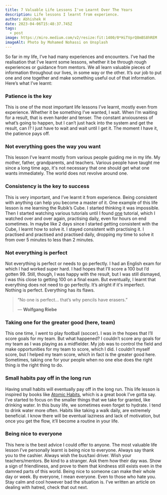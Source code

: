 ```yaml
---
title: 7 Valuable Life Lessons I've Learnt Over The Years
description: Life lessons I learnt from experience.
author: Abhishek H
date: 2023-04-06T15:48:37.745Z
tags:
  - post
image: https://miro.medium.com/v2/resize:fit:1400/0*HiTVprQ8mBS8hREM
imageAlt: Photo by Mohamed Nohassi on Unsplash
---
```

<!--StartFragment-->

So far in my life, I’ve had many experiences and encounters. I’ve had the realisation that I’ve learnt some lessons, whether it be through rough experiences or guidance from mentors. We all learn valuable pieces of information throughout our lives, in some way or the other. It’s our job to put one and one together and make something useful out of that information. Here’s what I’ve learnt:

### Patience is the key

This is one of the most important life lessons I’ve learnt, mostly even from experience. Whether it be something I’ve wanted, I wait. When I’m waiting for a result, that is even harder and tenser. The constant anxiousness of what’s going to happen, but I can’t just hack into the system and get the result, can I? I just have to wait and wait until I get it. The moment I have it, the patience pays off.

### Not everything goes the way you want

This lesson I’ve learnt mostly from various people guiding me in my life. My mother, father, grandparents, and teachers. Various people have taught me since a long time ago, it's not necessary that one should get what one wants immediately. The world does not revolve around one.

### Consistency is the key to success

This is very important, and I’ve learnt it from experience. Being consistent with anything can help you become a master of it. One example of this life lesson is me learning the Rubik’s Cube. I started thinking it was impossible. Then I started watching various tutorials until I found [one](https://youtu.be/7Ron6MN45LY) tutorial, which I watched over and over again, practising daily, even for hours on end sometimes. In maybe like 2 days since I started getting consistent with the Cube, I learnt how to solve it. I stayed consistent with practising it. I practised and practised and practised daily, dropping my time to solve it from over 5 minutes to less than 2 minutes.

### Not everything is perfect

Not everything is perfect or needs to go perfectly. I had an English exam for which I had worked super hard. I had hopes that I’ll score a 100 but I’d gotten 99. Still, though, I was happy with the result, but I was still dismayed, I was this close to getting 100 on a final exam. But eventually, I learnt that everything does not need to go perfectly. It’s alright if it's imperfect. Nothing is perfect. Everything has its flaws.

> “No one is perfect… that’s why pencils have erasers.”
>
> ― **Wolfgang Riebe**

### Taking one for the greater good (here, team)

This one time, I went to play football (soccer). I was in the hopes that I’ll score goals for my team. But what happened? I couldn’t score any goals for my team as I was playing as a midfielder. My job was to control the field and make opportunities for my team to score, which I did. I couldn’t myself score, but I helped my team score, which in fact is the greater good here. Sometimes, taking one for your people when no one else does the right thing *is* the right thing to do.

### Small habits pay off in the long run

Having small habits will eventually pay off in the long run. This life lesson is inspired by books like [Atomic Habits](https://jamesclear.com/atomic-habits), which is a great book I’ve gotta say. I’ve started to focus on the smaller things that we take for granted, like drinking water. In this busy life, we sometimes even forget to hydrate. I tend to drink water more often. Habits like taking a walk daily, are extremely beneficial. I know there will be eventual laziness and lack of motivation, but once you get the flow, it’ll become a routine in your life.

### Being nice to everyone

This here is the best advice I could offer to anyone. The most valuable life lesson I’ve personally learnt is being nice to everyone. Always say thank you to the cashier. Always wish the bus/taxi driver. Wish your teachers/mentors. Be kind to a stranger. Ask them how their day was. Show a sign of friendliness, and prove to them that kindness still exists even in the damned parts of this world. Being nice to someone can make their whole day or week. By everyone, I mean everyone. Even to those who hate you. Stay calm and cool however bad the situation is. I’ve written an article on dealing with hatred, check that out next.

<!--EndFragment-->